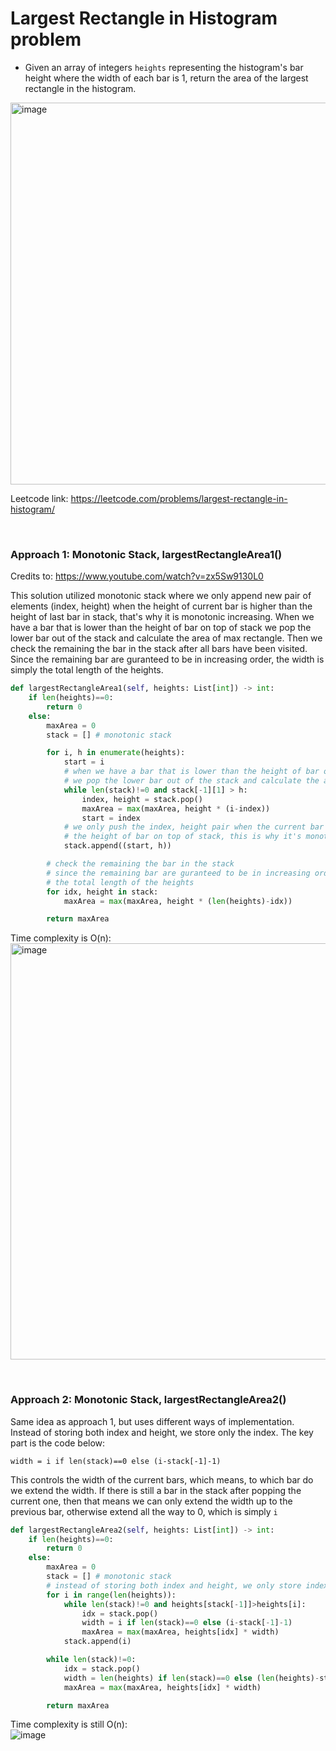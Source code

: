 # Largest Rectangle in Histogram problem
* Given an array of integers `heights` representing the histogram's bar height where the width of each bar is 1, return the area of the largest rectangle in the histogram.

<img width="611" alt="image" src="https://user-images.githubusercontent.com/25105806/133164438-29b0084b-d72a-4097-8791-667f9196993b.png">

Leetcode link: https://leetcode.com/problems/largest-rectangle-in-histogram/

<br/>

### Approach 1: Monotonic Stack, largestRectangleArea1()
Credits to: https://www.youtube.com/watch?v=zx5Sw9130L0

This solution utilized monotonic stack where we only append new pair of elements (index, height) when the height of current bar is higher than the height of last bar in stack, that's why it is monotonic increasing. When we have a bar that is lower than the height of bar on top of stack we pop the lower bar out of the stack and calculate the area of max rectangle. Then we check the remaining the bar in the stack after all bars have been visited. Since the remaining bar are guranteed to be in increasing order, the width is simply the total length of the heights.

```python
def largestRectangleArea1(self, heights: List[int]) -> int:
    if len(heights)==0:
        return 0
    else:
        maxArea = 0
        stack = [] # monotonic stack

        for i, h in enumerate(heights):
            start = i
            # when we have a bar that is lower than the height of bar on top of stack
            # we pop the lower bar out of the stack and calculate the area of max rectangle
            while len(stack)!=0 and stack[-1][1] > h:
                index, height = stack.pop()
                maxArea = max(maxArea, height * (i-index))
                start = index
            # we only push the index, height pair when the current bar is higher than
            # the height of bar on top of stack, this is why it's monotonic
            stack.append((start, h)) 

        # check the remaining the bar in the stack
        # since the remaining bar are guranteed to be in increasing order, the width is simply
        # the total length of the heights
        for idx, height in stack:
            maxArea = max(maxArea, height * (len(heights)-idx))

        return maxArea
```

Time complexity is O(n):\
<img width="666" alt="image" src="https://user-images.githubusercontent.com/25105806/133164866-716f757e-e134-49cd-9a5a-cc0b6f2febde.png">

<br/>

### Approach 2: Monotonic Stack, largestRectangleArea2()
Same idea as approach 1, but uses different ways of implementation. Instead of storing both index and height, we store only the index. The key part is the code below:
```
width = i if len(stack)==0 else (i-stack[-1]-1)
```
This controls the width of the current bars, which means, to which bar do we extend the width. If there is still a bar in the stack after popping the current one, then that means we can only extend the width up to the previous bar, otherwise extend all the way to 0, which is simply `i`

```python
def largestRectangleArea2(self, heights: List[int]) -> int:
    if len(heights)==0:
        return 0
    else:
        maxArea = 0
        stack = [] # monotonic stack
        # instead of storing both index and height, we only store index
        for i in range(len(heights)):
            while len(stack)!=0 and heights[stack[-1]]>heights[i]:
                idx = stack.pop()
                width = i if len(stack)==0 else (i-stack[-1]-1)
                maxArea = max(maxArea, heights[idx] * width)
            stack.append(i)

        while len(stack)!=0:
            idx = stack.pop()
            width = len(heights) if len(stack)==0 else (len(heights)-stack[-1]-1)
            maxArea = max(maxArea, heights[idx] * width)

        return maxArea
```

Time complexity is still O(n):\
![image](https://user-images.githubusercontent.com/25105806/133554483-a86e73d1-3dda-4192-9746-524b0b9e732b.png)
